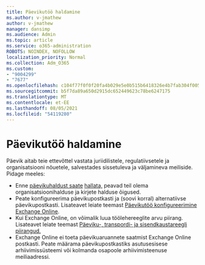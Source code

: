 ```yaml
---
title: Päevikutöö haldamine
ms.author: v-jmathew
author: v-jmathew
manager: dansimp
ms.audience: Admin
ms.topic: article
ms.service: o365-administration
ROBOTS: NOINDEX, NOFOLLOW
localization_priority: Normal
ms.collection: Adm_O365
ms.custom:
- "9004299"
- "7677"
ms.openlocfilehash: c104f77f0f0f20fa4b029e5e0b515b6418326e4b7fab304f005fb67a18e2202a
ms.sourcegitcommit: b5f7da89a650d2915dc652449623c78be6247175
ms.translationtype: MT
ms.contentlocale: et-EE
ms.lasthandoff: 08/05/2021
ms.locfileid: "54119280"
---
```

# <a name="manage-journaling"></a>Päevikutöö haldamine

Päevik aitab teie ettevõttel vastata juriidilistele, regulatiivsetele ja organisatsiooni nõuetele, salvestades sissetuleva ja väljamineva meiliside. Pidage meeles:

* Enne [päevikuhaldust saate](https://go.microsoft.com/fwlink/?linkid=2115259) [hallata,](https://go.microsoft.com/fwlink/?linkid=2115469) peavad teil olema organisatsioonihalduse ja kirjete halduse õigused.
* Peate konfigureerima päevikupostkasti ja (soovi korral) alternatiivse päevikupostkasti. Lisateavet leiate teemast [Päevikutöö konfigureerimine Exchange Online](https://go.microsoft.com/fwlink/?linkid=2115260).
* Kui Exchange Online, on võimalik luua töölehereeglite arvu piirang. Lisateavet leiate teemast [Päeviku-, transpordi- ja sisendkaustareegli piirangud.](https://go.microsoft.com/fwlink/?linkid=2115261)
* Exchange Online ei toeta päevikuaruannete saatmist Exchange Online postkasti. Peate määrama päevikupostkastiks asutusesisese arhiivimissüsteemi või kolmanda osapoole arhiivimisteenuse meiliaadressi.
